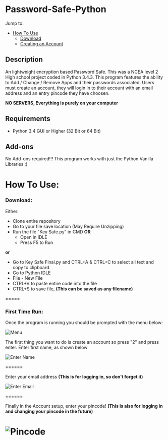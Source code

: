 # Password-Safe-Python

Jump to:
- [How To Use](#how-to-use)
    - [Download](#download)
    - [Creating an Account](#first-time-run)

## Description 
An lightweight encryption based Password Safe. This was a NCEA level 2 High school project coded in Python 3.4.3. This program features the ability to Add / Change / Remove Apps and their passwords associated. Users must create an account, they will login in to their account with an email address and an entry pincode they have choosen.

**NO SERVERS, Everything is purely on your computer**

## Requirements
 - Python 3.4 GUI or Higher (32 Bit or 64 Bit)

## Add-ons
No Add-ons required!!!
This program works with just the Python Vanilla Libraries :)

# How To Use:

### Download:
Either:
 - Clone entire repository
 - Go to your file save location (May Require Unzipping)
 - Run the file "Key Safe.py" in CMD **OR**
    - Open in IDLE
    - Press F5 to Run

**or**
 - Go to Key Safe Final.py and CTRL+A & CTRL+C to select all text and copy to clipboard
 - Go to Python IDLE
 - File - New File
 - CTRL+V to paste entire code into the file
 - CTRL+S to save file, **(This can be saved as any filename)**
 
=====

### First Time Run:
Once the program is running you should be prompted with the menu below:

   ![Menu](https://i.imgur.com/7Bebd8P.png)
   
The first thing you want to do is create an account so press "2" and press enter.
Enter first name, as shown below
    
   ![Enter Name](https://i.imgur.com/TRHtQkU.png?1)
   
======

Enter your email address **(This is for logging in, so don't forget it)**

   ![Enter Email](https://i.imgur.com/dEOk1J7.png)
   
======

Finally in the Account setup, enter your pincode! **(This is also for logging in and changing your pincode in the future)**

   ![Pincode](https://i.imgur.com/cdzRSG5.png)
======
